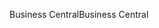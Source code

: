 <span data-ttu-id="c174b-101">Business Central</span><span class="sxs-lookup"><span data-stu-id="c174b-101">Business Central</span></span>

